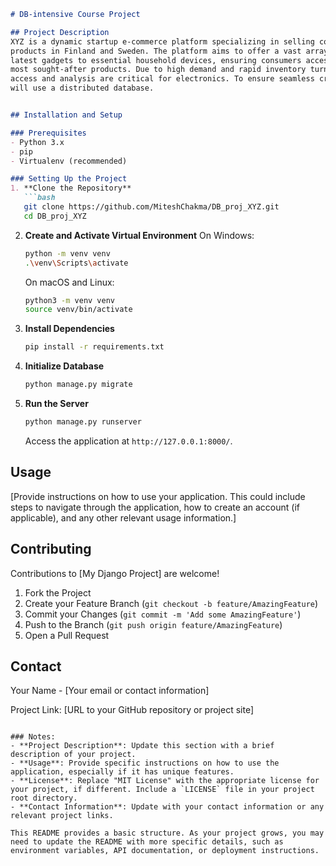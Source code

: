 

```markdown
# DB-intensive Course Project

## Project Description
XYZ is a dynamic startup e-commerce platform specializing in selling consumer electronics
products in Finland and Sweden. The platform aims to offer a vast array of electronics, from the
latest gadgets to essential household devices, ensuring consumers access to the newest and
most sought-after products. Due to high demand and rapid inventory turnover, real-time data
access and analysis are critical for electronics. To ensure seamless cross-border shopping, XYZ
will use a distributed database.


## Installation and Setup

### Prerequisites
- Python 3.x
- pip
- Virtualenv (recommended)

### Setting Up the Project
1. **Clone the Repository**
   ```bash
   git clone https://github.com/MiteshChakma/DB_proj_XYZ.git
   cd DB_proj_XYZ
   ```

2. **Create and Activate Virtual Environment**
   On Windows:
   ```bash
   python -m venv venv
   .\venv\Scripts\activate
   ```

   On macOS and Linux:
   ```bash
   python3 -m venv venv
   source venv/bin/activate
   ```

3. **Install Dependencies**
   ```bash
   pip install -r requirements.txt
   ```

4. **Initialize Database**
   ```bash
   python manage.py migrate
   ```

5. **Run the Server**
   ```bash
   python manage.py runserver
   ```

   Access the application at `http://127.0.0.1:8000/`.

## Usage
[Provide instructions on how to use your application. This could include steps to navigate through the application, how to create an account (if applicable), and any other relevant usage information.]

## Contributing
Contributions to [My Django Project] are welcome!

1. Fork the Project
2. Create your Feature Branch (`git checkout -b feature/AmazingFeature`)
3. Commit your Changes (`git commit -m 'Add some AmazingFeature'`)
4. Push to the Branch (`git push origin feature/AmazingFeature`)
5. Open a Pull Request



## Contact
Your Name - [Your email or contact information]

Project Link: [URL to your GitHub repository or project site]
```

### Notes:
- **Project Description**: Update this section with a brief description of your project.
- **Usage**: Provide specific instructions on how to use the application, especially if it has unique features.
- **License**: Replace "MIT License" with the appropriate license for your project, if different. Include a `LICENSE` file in your project root directory.
- **Contact Information**: Update with your contact information or any relevant project links.

This README provides a basic structure. As your project grows, you may need to update the README with more specific details, such as environment variables, API documentation, or deployment instructions.